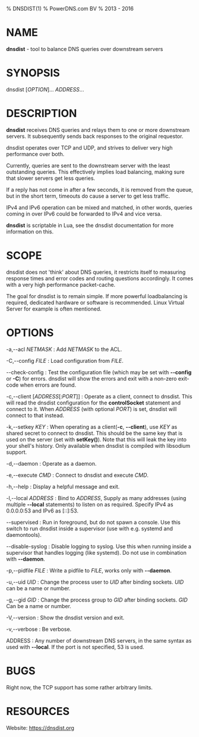 % DNSDIST(1)
% PowerDNS.com BV
% 2013 - 2016

# NAME
**dnsdist** - tool to balance DNS queries over downstream servers

# SYNOPSIS
dnsdist [*OPTION*]... *ADDRESS*...

# DESCRIPTION
**dnsdist** receives DNS queries and relays them to one or more downstream
servers. It subsequently sends back responses to the original requestor.

dnsdist operates over TCP and UDP, and strives to deliver very high
performance over both.

Currently, queries are sent to the downstream server with the least
outstanding queries. This effectively implies load balancing, making sure
that slower servers get less queries.

If a reply has not come in after a few seconds, it is removed from the
queue, but in the short term, timeouts do cause a server to get less
traffic.

IPv4 and IPv6 operation can be mixed and matched, in other words, queries
coming in over IPv6 could be forwarded to IPv4 and vice versa.

**dnsdist** is scriptable in Lua, see the dnsdist documentation for more
information on this.

# SCOPE
dnsdist does not 'think' about DNS queries, it restricts itself to measuring
response times and error codes and routing questions accordingly. It comes with 
a very high performance packet-cache.

The goal for dnsdist is to remain simple. If more powerful loadbalancing is
required, dedicated hardware or software is recommended. Linux Virtual
Server for example is often mentioned.

# OPTIONS
-a,--acl *NETMASK*
:    Add *NETMASK* to the ACL.

-C,--config *FILE*
:    Load configuration from *FILE*.

--check-config
:    Test the configuration file (which may be set with **--config** or **-C**)
     for errors. dnsdist will show the errors and exit with a non-zero exit-code
     when errors are found.

-c,--client [*ADDRESS*[:*PORT*]]
:    Operate as a client, connect to dnsdist. This will read the dnsdist configuration
     for the **controlSocket** statement and connect to it. When *ADDRESS* (with
     optional *PORT*) is set, dnsdist will connect to that instead.

-k,--setkey *KEY*
:    When operating as a client(**-c**, **--client**), use *KEY* as shared secret
     to connect to dnsdist. This should be the same key that is used on the
     server (set with **setKey()**). Note that this will leak the key into your
     shell's history. Only available when dnsdist is compiled with libsodium support.

-d,--daemon
:    Operate as a daemon.

-e,--execute *CMD*
:    Connect to dnsdist and execute *CMD*.

-h,--help
:    Display a helpful message and exit.

-l,--local *ADDRESS*
:    Bind to *ADDRESS*, Supply as many addresses (using multiple **--local**
     statements) to listen on as required. Specify IPv4 as 0.0.0.0:53 and IPv6
     as [::]:53.

--supervised
:    Run in foreground, but do not spawn a console. Use this switch to run
     dnsdist inside a supervisor (use with e.g. systemd and daemontools).

--disable-syslog
:    Disable logging to syslog. Use this when running inside a supervisor that
     handles logging (like systemd). Do not use in combination with **--daemon**.

-p,--pidfile *FILE*
:    Write a pidfile to *FILE*, works only with **--daemon**.

-u,--uid *UID*
:    Change the process user to *UID* after binding sockets. *UID* can be a name
     or number.

-g,--gid *GID*
:    Change the process group to *GID* after binding sockets. *GID* Can be a
     name or number.

-V,--version
:    Show the dnsdist version and exit.

-v,--verbose
:    Be verbose.

ADDRESS
:    Any number of downstream DNS servers, in the same syntax as used with
     **--local**. If the port is not specified, 53 is used.

# BUGS
Right now, the TCP support has some rather arbitrary limits.

# RESOURCES
Website: https://dnsdist.org
